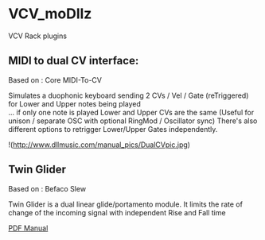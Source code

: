 # VCV_moDllz 
VCV Rack plugins



## MIDI to dual CV interface:

Based on : Core MIDI-To-CV

Simulates a duophonic keyboard sending 2 CVs / Vel / Gate (reTriggered) for Lower and Upper notes being played  
... if only one note is played Lower and Upper CVs are the same (Useful for unison / separate OSC with optional RingMod / Oscillator sync) 
There's also different options to retrigger Lower/Upper Gates independently.

!(http://www.dllmusic.com/manual_pics/DualCVpic.jpg)

## Twin Glider

Based on : Befaco Slew

Twin Glider is a dual linear glide/portamento module.
It limits the rate of change of the incoming signal with independent Rise and Fall time


[PDF Manual](https://github.com/dllmusic/VCV_moDllz/blob/master/moDllz_manual.pdf)
